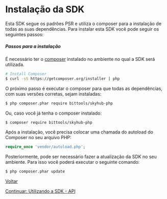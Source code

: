 # Instalação da SDK

Esta SDK segue os padrões PSR e utiliza o composer para a instalação de todas as suas dependências.
Para instalar esta SDK você pode seguir os seguintes passos:

##### Passos para a instalação

É necessário ter o [composer](https://getcomposer.org/download/) instalado no ambiente no qual a SDK será utilizada.

```bash
# Install Composer
$ curl -sS https://getcomposer.org/installer | php 
```

O próximo passo é executar o composer para que todas as dependências, com suas versões corretas, sejam instaladas:

```bash
$ php composer.phar require bittools/skyhub-php
```

Ou, caso você já tenha o composer instalado:

```bash
$ composer require bittools/skyhub-php
```

Após a instalação, você precisa colocar uma chamada do autoload do Composer no seu arquivo PHP:

```php
require_once 'vendor/autoload.php';
```

Posteriormente, pode ser necessário fazer a atualização da SDK no seu ambiente. Para isso você poderá executar o seguinte comando:

```bash
$ php composer.phar update
```

[Voltar](../../README.md)

[Continuar: Utilizando a SDK - API](usage/API.md)
